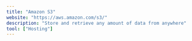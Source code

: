 ```yaml
---
title: "Amazon S3"
website: "https://aws.amazon.com/s3/"
description: "Store and retrieve any amount of data from anywhere"
tool: ["Hosting"]
---
```

